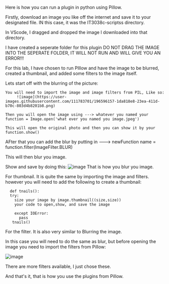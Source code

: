 Here is how you can run a plugin in python using Pillow. 


Firstly, download an image you like off the internet and save it to your designated file. IN this case, it was the IT3038c-scriptss directory. 

In VScode, I dragged and dropped the image I downloaded into that directory. 

I have created a seperate folder for this plugin DO NOT DRAG THE IMAGE INTO THE SEPERATE FOLDER, IT WILL NOT RUN AND WILL GIVE YOU AN ERROR!!!


For this lab, I have chosen to run PIllow and have the image to be blurred, created a thumbnail, and added some filters to the image itself. 


Lets start off with the blurring of the picture:

    You will need to import the image and image filters from PIL, Like so: 
         ![image](https://user-images.githubusercontent.com/111783701/196596157-1da818e8-23ea-411d-b70c-803d4b8201b8.png)

    Then you will open the image using ---> whatever you named your function = Image.open('what ever you named you image.jpeg')
    
    This will open the original photo and then you can show it by your function.show()
    
   AFter that you can add the blur by putting in ---> newFunction name = function.filter(ImageFilter.BLUR)
   
   This will then blur you image. 
   
   Show and save by doing this: 
    ![image](https://user-images.githubusercontent.com/111783701/196596650-d8c4ba03-0ea8-4699-84aa-7d3f902bf0a0.png)
That is how you blur you image. 



For thumbnail. It is quite the same by importing the image and filters. however you will need to add the following to create a thumbnail:

      def tnails():
      try:
        size your image by image.thumbnail((size,size))
        your code to open,show, and save the image
        
        except IOError:
          pass
       tnails()
        
       
For the filter. It is also very similar to Blurring the image. 

In this case you will need to do the same as blur, but before opening the image you need to import the filters from Pillow:

![image](https://user-images.githubusercontent.com/111783701/196597254-74b45a73-e837-47b3-9981-481dca4b4d06.png)

There are more filters available, I just chose these. 

And that's it, that is how you use the plugins from Pillow. 
 
      
